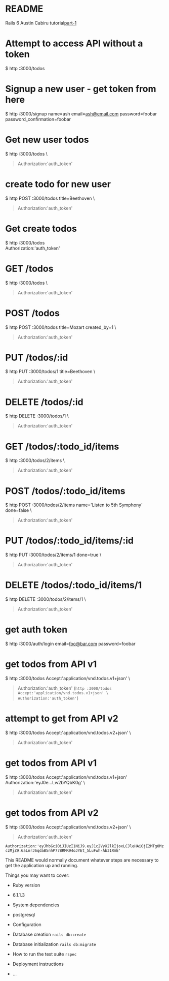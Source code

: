 # README
 Rails 6
 Austin Cabiru tutorial[part-1](https://www.digitalocean.com/community/tutorials/build-a-restful-json-api-with-rails-5-part-one)


# Attempt to access API without a token
$ http :3000/todos
# Signup a new user - get token from here
$ http :3000/signup name=ash email=ash@email.com password=foobar password_confirmation=foobar
# Get new user todos
$ http :3000/todos \
> Authorization:'auth_token'
# create todo for new user
$ http POST :3000/todos title=Beethoven \
> Authorization:'auth_token'
# Get create todos
$ http :3000/todos \
Authorization:'auth_token'

# GET /todos
$ http :3000/todos \
> Authorization:'auth_token'
# POST /todos
$ http POST :3000/todos title=Mozart created_by=1 \
> Authorization:'auth_token'
# PUT /todos/:id
$ http PUT :3000/todos/1 title=Beethoven \
> Authorization:'auth_token'
# DELETE /todos/:id
$ http DELETE :3000/todos/1 \
> Authorization:'auth_token'

# GET /todos/:todo_id/items
$ http :3000/todos/2/items \
> Authorization:'auth_token'
# POST /todos/:todo_id/items
$ http POST :3000/todos/2/items name='Listen to 5th Symphony' done=false \
> Authorization:'auth_token'
# PUT /todos/:todo_id/items/:id
$ http PUT :3000/todos/2/items/1 done=true \
> Authorization:'auth_token'
# DELETE /todos/:todo_id/items/1
$ http DELETE :3000/todos/2/items/1 \
> Authorization:'auth_token'

# get auth token
$ http :3000/auth/login email=foo@bar.com password=foobar
# get todos from API v1
$ http :3000/todos Accept:'application/vnd.todos.v1+json' \
> Authorization:'auth_token'
(`http :3000/todos Accept:'application/vnd.todos.v1+json' \
> Authorization:'auth_token'`)
# attempt to get from API v2
$ http :3000/todos Accept:'application/vnd.todos.v2+json' \
> Authorization:'auth_token'

# get todos from API v1
$ http :3000/todos Accept:'application/vnd.todos.v1+json' Authorization:'eyJ0e...Lw2bYQbK0g' \
> Authorization:'auth_token'
# get todos from API v2
$ http :3000/todos Accept:'application/vnd.todos.v2+json' \
> Authorization:'auth_token'

`Authorization:'eyJhbGciOiJIUzI1NiJ9.eyJ1c2VyX2lkIjoxLCJleHAiOjE2MTg0MzczMjZ9.6aLnrJ6qdaB5nhP77BRMR94oJYEt_5LuFwh-Ab31RmE'`


This README would normally document whatever steps are necessary to get the
application up and running.

Things you may want to cover:

* Ruby version
 - 6.1.1.3

* System dependencies

 - postgresql

* Configuration

* Database creation
`rails db:create`

* Database initialization
`rails db:migrate`

* How to run the test suite
`rspec`

* Deployment instructions

* ...
